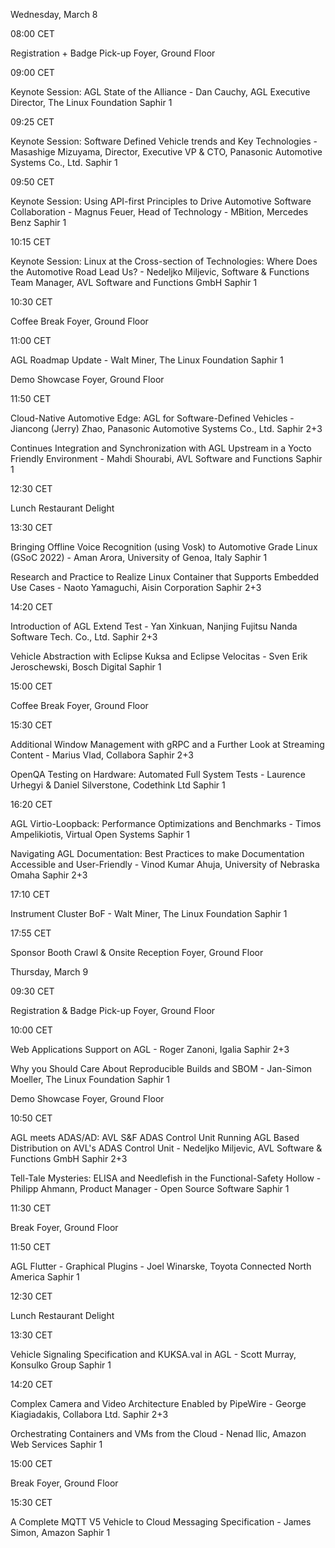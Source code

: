
Wednesday, March 8
 
08:00 CET
 
Registration + Badge Pick-up Foyer, Ground Floor

09:00 CET
 
Keynote Session: AGL State of the Alliance - Dan Cauchy, AGL Executive Director, The Linux Foundation Saphir 1

09:25 CET
 
Keynote Session: Software Defined Vehicle trends and Key Technologies - Masashige Mizuyama, Director, Executive VP & CTO, Panasonic Automotive Systems Co., Ltd. Saphir 1

09:50 CET
 
Keynote Session: Using API-first Principles to Drive Automotive Software Collaboration - Magnus Feuer, Head of Technology - MBition, Mercedes Benz Saphir 1

10:15 CET
 
Keynote Session: Linux at the Cross-section of Technologies: Where Does the Automotive Road Lead Us? - Nedeljko Miljevic, Software & Functions Team Manager, AVL Software and Functions GmbH Saphir 1

10:30 CET
 
Coffee Break Foyer, Ground Floor

11:00 CET
 
AGL Roadmap Update - Walt Miner, The Linux Foundation Saphir 1
 
Demo Showcase Foyer, Ground Floor

11:50 CET
 
Cloud-Native Automotive Edge: AGL for Software-Defined Vehicles - Jiancong (Jerry) Zhao, Panasonic Automotive Systems Co., Ltd. Saphir 2+3
 
Continues Integration and Synchronization with AGL Upstream in a Yocto Friendly Environment - Mahdi Shourabi, AVL Software and Functions Saphir 1

12:30 CET
 
Lunch Restaurant Delight

13:30 CET
 
Bringing Offline Voice Recognition (using Vosk) to Automotive Grade Linux (GSoC 2022) - Aman Arora, University of Genoa, Italy Saphir 1
 
Research and Practice to Realize Linux Container that Supports Embedded Use Cases - Naoto Yamaguchi, Aisin Corporation Saphir 2+3

14:20 CET
 
Introduction of AGL Extend Test - Yan Xinkuan, Nanjing Fujitsu Nanda Software Tech. Co., Ltd. Saphir 2+3
 
Vehicle Abstraction with Eclipse Kuksa and Eclipse Velocitas - Sven Erik Jeroschewski, Bosch Digital Saphir 1

15:00 CET
 
Coffee Break Foyer, Ground Floor

15:30 CET
 
Additional Window Management with gRPC and a Further Look at Streaming Content - Marius Vlad, Collabora Saphir 2+3
 
OpenQA Testing on Hardware: Automated Full System Tests - Laurence Urhegyi & Daniel Silverstone, Codethink Ltd Saphir 1

16:20 CET
 
AGL Virtio-Loopback: Performance Optimizations and Benchmarks - Timos Ampelikiotis, Virtual Open Systems Saphir 1
 
Navigating AGL Documentation: Best Practices to make Documentation Accessible and User-Friendly - Vinod Kumar Ahuja, University of Nebraska Omaha Saphir 2+3

17:10 CET
 
Instrument Cluster BoF - Walt Miner, The Linux Foundation Saphir 1

17:55 CET
 
Sponsor Booth Crawl & Onsite Reception Foyer, Ground Floor

 
Thursday, March 9
 
09:30 CET
 
Registration & Badge Pick-up Foyer, Ground Floor

10:00 CET
 
Web Applications Support on AGL - Roger Zanoni, Igalia Saphir 2+3
 
Why you Should Care About Reproducible Builds and SBOM - Jan-Simon Moeller, The Linux Foundation Saphir 1
 
Demo Showcase Foyer, Ground Floor

10:50 CET
 
AGL meets ADAS/AD: AVL S&F ADAS Control Unit Running AGL Based Distribution on AVL's ADAS Control Unit - Nedeljko Miljevic, AVL Software & Functions GmbH Saphir 2+3
 
Tell-Tale Mysteries: ELISA and Needlefish in the Functional-Safety Hollow - Philipp Ahmann, Product Manager - Open Source Software Saphir 1

11:30 CET
 
Break Foyer, Ground Floor

11:50 CET
 
AGL Flutter - Graphical Plugins - Joel Winarske, Toyota Connected North America Saphir 1

12:30 CET
 
Lunch Restaurant Delight

13:30 CET
 
Vehicle Signaling Specification and KUKSA.val in AGL - Scott Murray, Konsulko Group Saphir 1

14:20 CET
 
Complex Camera and Video Architecture Enabled by PipeWire - George Kiagiadakis, Collabora Ltd. Saphir 2+3
 
Orchestrating Containers and VMs from the Cloud - Nenad Ilic, Amazon Web Services Saphir 1

15:00 CET
 
Break Foyer, Ground Floor

15:30 CET
 
A Complete MQTT V5 Vehicle to Cloud Messaging Specification - James Simon, Amazon Saphir 1

